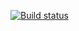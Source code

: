 [![Build status](https://ci.appveyor.com/api/projects/status/x2aj7nyp9fv6cf39?svg=true)](https://ci.appveyor.com/project/aledavydkin/js-2lvl-9-1)
